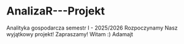# AnalizaR---Projekt
Analityka gospodarcza semestr I - 2025/2026
Rozpoczynamy Nasz wyjątkowy projekt! Zapraszamy!
Witam :)
Adamajt
